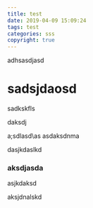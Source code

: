 ```yaml
---
title: test
date: 2019-04-09 15:09:24
tags: test
categories: sss
copyright: true
---
```


adhsasdjasd

# sadsjdaosd


sadkskfls


daksdj
<!-- more -->

a;sdlasd\as
asdaksdnma



dasjkdaslkd

### aksdjasda

asjkdaksd


aksjdnalskd
